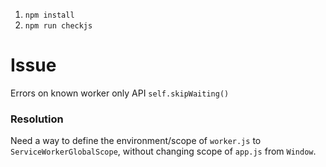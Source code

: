 1. `npm install`
2. `npm run checkjs`

# Issue

Errors on known worker only API `self.skipWaiting()`

### Resolution

Need a way to define the environment/scope of `worker.js` to `ServiceWorkerGlobalScope`, without changing scope of `app.js` from `Window`.
